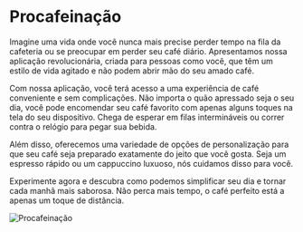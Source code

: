 # Procafeinação

Imagine uma vida onde você nunca mais precise perder tempo na fila da cafeteria ou se preocupar em perder seu café diário. Apresentamos nossa aplicação revolucionária, criada para pessoas como você, que têm um estilo de vida agitado e não podem abrir mão do seu amado café.

Com nossa aplicação, você terá acesso a uma experiência de café conveniente e sem complicações. Não importa o quão apressado seja o seu dia, você pode encomendar seu café favorito com apenas alguns toques na tela do seu dispositivo. Chega de esperar em filas intermináveis ou correr contra o relógio para pegar sua bebida.

Além disso, oferecemos uma variedade de opções de personalização para que seu café seja preparado exatamente do jeito que você gosta. Seja um espresso rápido ou um cappuccino luxuoso, nós cuidamos disso para você.

Experimente agora e descubra como podemos simplificar seu dia e tornar cada manhã mais saborosa. Não perca mais tempo, o café perfeito está a apenas um toque de distância.

![Procafeinação](https://github.com/zDayCoder/Procafeinacao/assets/46389582/1082ae7e-33fa-41a2-a7a1-7b59dddf69d0)
